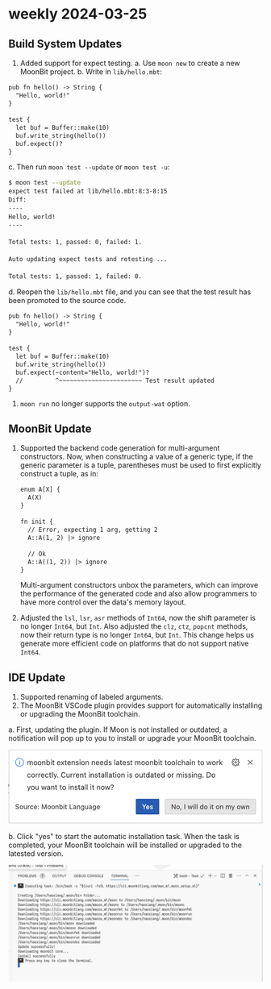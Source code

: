 # weekly 2024-03-25
## Build System Updates

1. Added support for expect testing.
   a. Use `moon new` to create a new MoonBit project.
   b. Write in `lib/hello.mbt`:

```moonbit
pub fn hello() -> String {
  "Hello, world!"
}

test {
  let buf = Buffer::make(10)
  buf.write_string(hello())
  buf.expect()?
}

```

c. Then run `moon test --update` or `moon test -u`:

```bash
$ moon test --update
expect test failed at lib/hello.mbt:8:3-8:15
Diff:
----
Hello, world!
----

Total tests: 1, passed: 0, failed: 1.

Auto updating expect tests and retesting ...

Total tests: 1, passed: 1, failed: 0.

```

d. Reopen the `lib/hello.mbt` file, and you can see that the test result has been promoted to the source code.

```moonbit
pub fn hello() -> String {
  "Hello, world!"
}

test {
  let buf = Buffer::make(10)
  buf.write_string(hello())
  buf.expect(~content="Hello, world!")?
  //         ^~~~~~~~~~~~~~~~~~~~~~~~ Test result updated
}

```

1. `moon run` no longer supports the `output-wat` option.

## MoonBit Update

1. Supported the backend code generation for multi-argument constructors. Now, when constructing a value of a generic type, if the generic parameter is a tuple, parentheses must be used to first explicitly construct a tuple, as in:

   ```moonbit
   enum A[X] {
     A(X)
   }

   fn init {
     // Error, expecting 1 arg, getting 2
     A::A(1, 2) |> ignore

     // Ok
     A::A((1, 2)) |> ignore
   }

   ```

   Multi-argument constructors unbox the parameters, which can improve the performance of the generated code and also allow programmers to have more control over the data's memory layout.

2. Adjusted the `lsl`, `lsr`, `asr` methods of `Int64`, now the shift parameter is no longer `Int64`, but `Int`. Also adjusted the `clz`, `ctz`, `popcnt` methods, now their return type is no longer `Int64`, but `Int`. This change helps us generate more efficient code on platforms that do not support native `Int64`.

## IDE Update

1. Supported renaming of labeled arguments.
2. The MoonBit VSCode plugin provides support for automatically installing or upgrading the MoonBit toolchain.

a. First, updating the plugin. If Moon is not installed or outdated, a notification will pop up to you to install or upgrade your MoonBit toolchain.

![Untitled](./Untitled.png)

b. Click "yes" to start the automatic installation task. When the task is completed, your MoonBit toolchain will be installed or upgraded to the latested version.

![Untitled](./Untitled%201.png)
